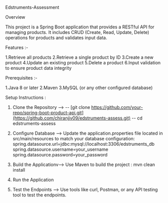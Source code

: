 
Edstruments-Assessment


Overview

This project is a Spring Boot application that provides a RESTful API for managing products. It includes CRUD (Create, Read, Update, Delete) operations for products and validates input data.

Features :-

1.Retrieve all products
2.Retrieve a single product by ID
3.Create a new product
4.Update an existing product
5.Delete a product
6.Input validation to ensure product data integrity

Prerequisites :-

1.Java 8 or later
2.Maven
3.MySQL (or any other configured database)

Setup Instructions :
1. Clone the Repository -->
   -- [git clone https://github.com/your-repo/spring-boot-product-api.git](https://github.com/chiranjiv09/edstruments-assess.git)
   -- cd edstruments-assess

2. Configure Database --> Update the application.properties file located in src/main/resources to match your database configuration:
   spring.datasource.url=jdbc:mysql://localhost:3306/edstruments_db
   spring.datasource.username=your_username
   spring.datasource.password=your_password

3.  Build the Applicationv--> Use Maven to build the project : mvn clean install
4.  Run the Application
5. Test the Endpoints --> Use tools like curl, Postman, or any API testing tool to test the endpoints.
